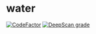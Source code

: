 # water
[![CodeFactor](https://www.codefactor.io/repository/github/charlesloiseau/water/badge/master)](https://www.codefactor.io/repository/github/charlesloiseau/water/overview/master)
[![DeepScan grade](https://deepscan.io/api/teams/9933/projects/12623/branches/196139/badge/grade.svg)](https://deepscan.io/dashboard#view=project&tid=9933&pid=12623&bid=196139)
